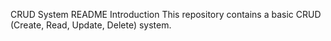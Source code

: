 CRUD System README
Introduction
This repository contains a basic CRUD (Create, Read, Update, Delete) system.
